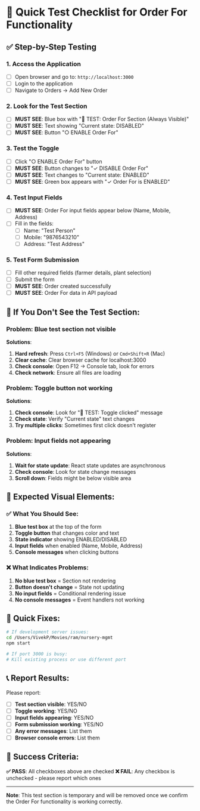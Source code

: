 # 🧪 Quick Test Checklist for Order For Functionality

## ✅ **Step-by-Step Testing**

### 1. **Access the Application**
- [ ] Open browser and go to: `http://localhost:3000`
- [ ] Login to the application
- [ ] Navigate to Orders → Add New Order

### 2. **Look for the Test Section**
- [ ] **MUST SEE**: Blue box with "🧪 TEST: Order For Section (Always Visible)"
- [ ] **MUST SEE**: Text showing "Current state: DISABLED"
- [ ] **MUST SEE**: Button "○ ENABLE Order For"

### 3. **Test the Toggle**
- [ ] Click "○ ENABLE Order For" button
- [ ] **MUST SEE**: Button changes to "✓ DISABLE Order For"
- [ ] **MUST SEE**: Text changes to "Current state: ENABLED"
- [ ] **MUST SEE**: Green box appears with "✓ Order For is ENABLED"

### 4. **Test Input Fields**
- [ ] **MUST SEE**: Order For input fields appear below (Name, Mobile, Address)
- [ ] Fill in the fields:
  - [ ] Name: "Test Person"
  - [ ] Mobile: "9876543210"
  - [ ] Address: "Test Address"

### 5. **Test Form Submission**
- [ ] Fill other required fields (farmer details, plant selection)
- [ ] Submit the form
- [ ] **MUST SEE**: Order created successfully
- [ ] **MUST SEE**: Order For data in API payload

## 🐛 **If You Don't See the Test Section:**

### **Problem**: Blue test section not visible
**Solutions**:
1. **Hard refresh**: Press `Ctrl+F5` (Windows) or `Cmd+Shift+R` (Mac)
2. **Clear cache**: Clear browser cache for localhost:3000
3. **Check console**: Open F12 → Console tab, look for errors
4. **Check network**: Ensure all files are loading

### **Problem**: Toggle button not working
**Solutions**:
1. **Check console**: Look for "🧪 TEST: Toggle clicked" message
2. **Check state**: Verify "Current state" text changes
3. **Try multiple clicks**: Sometimes first click doesn't register

### **Problem**: Input fields not appearing
**Solutions**:
1. **Wait for state update**: React state updates are asynchronous
2. **Check console**: Look for state change messages
3. **Scroll down**: Fields might be below visible area

## 📱 **Expected Visual Elements:**

### ✅ **What You Should See:**
1. **Blue test box** at the top of the form
2. **Toggle button** that changes color and text
3. **State indicator** showing ENABLED/DISABLED
4. **Input fields** when enabled (Name, Mobile, Address)
5. **Console messages** when clicking buttons

### ❌ **What Indicates Problems:**
1. **No blue test box** = Section not rendering
2. **Button doesn't change** = State not updating
3. **No input fields** = Conditional rendering issue
4. **No console messages** = Event handlers not working

## 🔧 **Quick Fixes:**

```bash
# If development server issues:
cd /Users/VivekP/Movies/ram/nursery-mgmt
npm start

# If port 3000 is busy:
# Kill existing process or use different port
```

## 📞 **Report Results:**

Please report:
- [ ] **Test section visible**: YES/NO
- [ ] **Toggle working**: YES/NO  
- [ ] **Input fields appearing**: YES/NO
- [ ] **Form submission working**: YES/NO
- [ ] **Any error messages**: List them
- [ ] **Browser console errors**: List them

## 🎯 **Success Criteria:**

**✅ PASS**: All checkboxes above are checked
**❌ FAIL**: Any checkbox is unchecked - please report which ones

---

**Note**: This test section is temporary and will be removed once we confirm the Order For functionality is working correctly.
